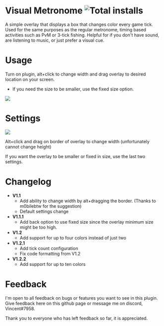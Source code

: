 # Visual Metronome ![Total installs](https://img.shields.io/endpoint?url=https://i.pluginhub.info/shields/installs/plugin/visual-metronome)
A simple overlay that displays a box that changes color every game tick. Used for the same purposes as the regular metronome, timing based activities such as PvM or 3-tick fishing. Helpful for if you don't have sound, are listening to music, or just prefer a visual cue.

# Usage
Turn on plugin, alt+click to change width and drag overlay to desired location on your screen. 

- If you need the size to be smaller, use the fixed size option.

![](https://i.imgur.com/8Idrquz.gif)

# Settings
![](https://i.imgur.com/ZJ00TAy.png)

Alt+click and drag on border of overlay to change width (unfortunately cannot change height)

If you want the overlay to be smaller or fixed in size, use the last two settings.

# Changelog
- **V1.1**
    - Add ability to change width by alt+dragging the border. (Thanks to m0bilebtw for the suggestion)
    - Default settings change
- **V1.1.1**
    - Add back option to use fixed size since the overlay minimum size might be too high.
- **V1.2**
    - Add support for up to four colors instead of just two
- **V1.2.1**
    - Add tick count configuration
    - Fix code formatting from V1.2
- **V1.2.2**
    - Add support for up to ten colors
    
# Feedback
I'm open to all feedback on bugs or features you want to see in this plugin. Give feedback here on this github page or message me on discord, Vincent#7958. 

Thank you to everyone who has left feedback so far, it is appreciated.
